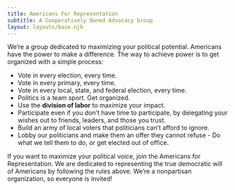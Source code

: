 ```yaml
---
title: Americans For Representation
subtitle: A Cooperatively Owned Advocacy Group
layout: layouts/base.njk
---
```


We’re a group dedicated to maximizing your political potential. Americans have the power to make a difference. The way to achieve power is to get organized with a simple process: 

* Vote in every election, every time.
* Vote in every primary, every time. 
* Vote in every local, state, and federal election, every time. 
* Politics is a team sport. Get organized.
* Use the **division of labor** to maximize your impact. 
* Participate even if you don’t have time to participate, by delegating your wishes out to friends, leaders, and those you trust. 
* Build an army of local voters that politicians can’t afford to ignore. 
* Lobby our politicians and make them an offer they cannot refuse - Do what we tell them to do, or get elected out of office. 

If you want to maximize your political voice, join the Americans for Representation. We are dedicated to representing the true democratic will of Americans by following the rules above. We’re a nonpartisan organization, so everyone is invited! 
